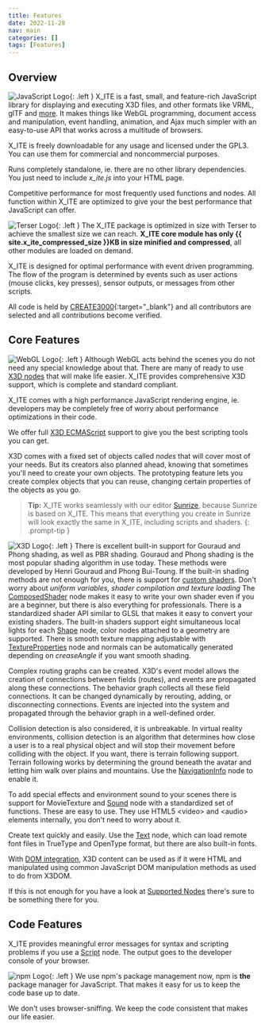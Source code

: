 ```yaml
---
title: Features
date: 2022-11-28
nav: main
categories: []
tags: [Features]
---
```

## Overview

![JavaScript Logo](/assets/img/features/javascript.png){: .left }
X_ITE is a fast, small, and feature-rich JavaScript library for displaying and executing X3D files, and other formats like VRML, glTF and [more](/x_ite/#supported-file-formats). It makes things like WebGL programming, document access and manipulation, event handling, animation, and Ajax much simpler with an easy-to-use API that works across a multitude of browsers.

X_ITE is freely downloadable for any usage and licensed under the GPL3. You can use them for commercial and noncommercial purposes.

Runs completely standalone, ie. there are no other library dependencies. You just need to include *x_ite.js* into your HTML page.

Competitive performance for most frequently used functions and nodes. All function within X_ITE are optimized to give your the best performance that JavaScript can offer.

![Terser Logo](/assets/img/features/terser.png){: .left }
The X_ITE package is optimized in size with Terser to achieve the smallest size we can reach. **X_ITE core module has only {{ site.x_ite_compressed_size }}KB in size minified and compressed**, all other modules are loaded on demand.

X_ITE is designed for optimal performance with event driven programming. The flow of the program is determined by events such as user actions (mouse clicks, key presses), sensor outputs, or messages from other scripts.

All code is held by [CREATE3000](https://github.com/create3000){:target="_blank"} and all contributors are selected and all contributions become verified.

## Core Features

![WebGL Logo](/assets/img/features/webgl.png){: .left }
Although WebGL acts behind the scenes you do not need any special knowledge about that. There are many of ready to use [X3D nodes](/x_ite/supported-nodes/) that will make life easier. X_ITE provides comprehensive X3D support, which is complete and standard compliant.

X_ITE comes with a high performance JavaScript rendering engine, ie. developers may be completely free of worry about performance optimizations in their code.

We offer full [X3D ECMAScript](/x_ite/reference/ecmascript-object-and-function-definitions/) support to give you the best scripting tools you can get.

X3D comes with a fixed set of objects called *nodes* that will cover most of your needs. But its creators also planned ahead, knowing that sometimes you'll need to create your own objects. The prototyping feature lets you create complex objects that you can reuse, changing certain properties of the objects as you go.

>**Tip:** X_ITE works seamlessly with our editor [Sunrize](/sunrize/), because Sunrize is based on X_ITE. This means that everything you create in Sunrize will look exactly the same in X_ITE, including scripts and shaders.
{: .prompt-tip }

![X3D Logo](/assets/img/features/x3d.png){: .left }
There is excellent built-in support for Gouraud and Phong shading, as well as PBR shading. Gouraud and Phong shading is the most popular shading algorithm in use today. These methods were developed by Henri Gouraud and Phong Bui-Toung. If the built-in shading methods are not enough for you, there is support for [custom shaders](/x_ite/custom-shaders/). Don't worry about *uniform variables, shader compilation and texture loading* The [ComposedShader](/x_ite/components/shaders/composedshader/) node makes it easy to write your own shader even if you are a beginner, but there is also everything for professionals. There is a standardized shader API similar to GLSL that makes it easy to convert your existing shaders. The built-in shaders support eight simultaneous local lights for each [Shape](/x_ite/components/shape/shape/) node, color nodes attached to a geometry are supported. There is smooth texture mapping adjustable with [TextureProperties](/x_ite/components/texturing/textureproperties/) node and normals can be automatically generated depending on *creaseAngle* if you want smooth shading.

Complex routing graphs can be created. X3D's event model allows the creation of connections between fields (routes), and events are propagated along these connections. The behavior graph collects all these field connections. It can be changed dynamically by rerouting, adding, or disconnecting connections. Events are injected into the system and propagated through the behavior graph in a well-defined order.

Collision detection is also considered, it is unbreakable. In virtual reality environments, collision detection is an algorithm that determines how close a user is to a real physical object and will stop their movement before colliding with the object. If you want, there is terrain following support. Terrain following works by determining the ground beneath the avatar and letting him walk over plains and mountains. Use the [NavigationInfo](/x_ite/components/navigation/navigationinfo/) node to enable it.

To add special effects and environment sound to your scenes there is support for MovieTexture and [Sound](/x_ite/components/sound/sound/) node with a standardized set of functions. These are easy to use. They use HTML5 \<video\> and \<audio\> elements internally, you don't need to worry about it.

Create text quickly and easily. Use the [Text](/x_ite/components/text/text/) node, which can load remote font files in TrueType and OpenType format, but there are also built-in fonts.

With [DOM integration](/x_ite/dom-integration/), X3D content can be used as if it were HTML and manipulated using common JavaScript DOM manipulation methods as used to do from X3DOM.

If this is not enough for you have a look at [Supported Nodes](/x_ite/supported-nodes/) there's sure to be something there for you.

## Code Features

X_ITE provides meaningful error messages for syntax and scripting problems if you use a [Script](/x_ite/components/scripting/script/) node. The output goes to the developer console of your browser.

![npm Logo](/assets/img/features/npm.png){: .left }
We use npm's package management now, npm is **the** package manager for JavaScript. That makes it easy for us to keep the code base up to date.

We don't uses browser-sniffing. We keep the code consistent that makes our life easier.
